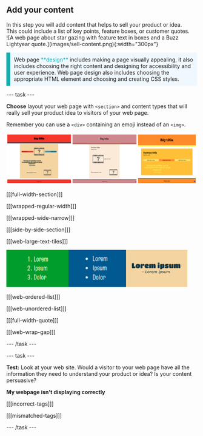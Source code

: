 ## Add your content

<div style="display: flex; flex-wrap: wrap">
<div style="flex-basis: 200px; flex-grow: 1; margin-right: 15px;">
In this step you will add content that helps to sell your product or idea. This could include a list of key points, feature boxes, or customer quotes. 
</div>
<div>
![A web page about star gazing with feature text in boxes and a Buzz Lightyear quote.](images/sell-content.png){:width="300px"}
</div>
</div>

<p style="border-left: solid; border-width:10px; border-color: #0faeb0; background-color: aliceblue; padding: 10px;">
Web page <span style="color: #0faeb0">**design**</span> includes making a page visually appealing, it also includes choosing the right content and designing for accessibility and user experience. Web page design also includes choosing the appropriate HTML element and choosing and creating CSS styles. 
</p>

--- task ---

**Choose** layout your web page with `<section>` and content types that will really sell your product idea to visitors of your web page.

Remember you can use a `<div>` containing an emoji instead of an `<img>`.

![An example strip containing an ordered list, unordered list and quote.](images/example-layouts.png)

[[[full-width-section]]]

[[[wrapped-regular-width]]]

[[[wrapped-wide-narrow]]]

[[[side-by-side-section]]]

[[[web-large-text-tiles]]]

![An example strip containing an ordered list, unordered list and quote.](images/list-quote-example.png)

[[[web-ordered-list]]]

[[[web-unordered-list]]]

[[[full-width-quote]]]

[[[web-wrap-gap]]]

--- /task ---

--- task ---

**Test:** Look at your web site. Would a visitor to your web page have all the information they need to understand your product or idea? Is your content persuasive?

**My webpage isn't displaying correctly**

[[[incorrect-tags]]]

[[[mismatched-tags]]]

--- /task ---
